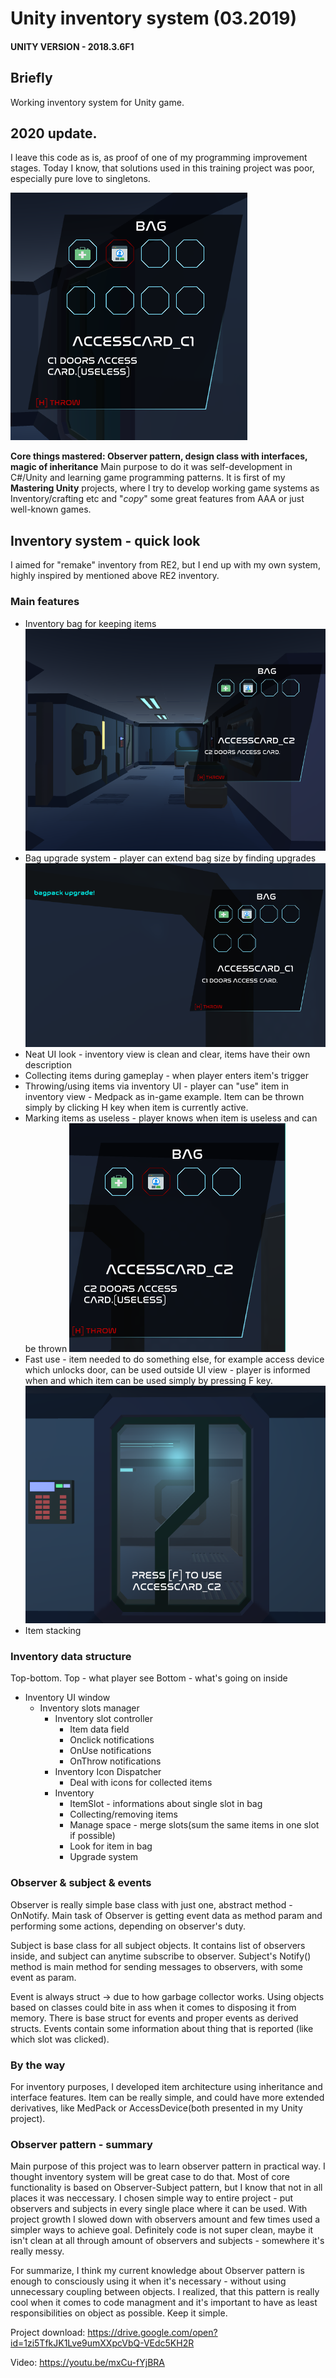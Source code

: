 
# Unity inventory system (03.2019)
#### UNITY VERSION - 2018.3.6F1
## Briefly
Working inventory system for Unity game.
## 2020 update.
I leave this code as is, as proof of one of my programming improvement stages. Today I know, that solutions used in this training project was poor, especially pure love to singletons. 


![alt text](https://github.com/Muciojad/MasteringUnity_Inventory/blob/master/Screens/6.PNG)

**Core things mastered: Observer pattern, design class with interfaces, magic of inheritance**
Main purpose to do it was self-development in C#/Unity and learning game programming patterns.
It is first of my **Mastering Unity** projects, where I try to develop working game systems as Inventory/crafting etc and "*copy*" some great features from AAA or just well-known games.
## Inventory system - quick look
I aimed for "remake" inventory from RE2, but I end up with my own system, highly inspired by mentioned above RE2 inventory.
### Main features

 - Inventory bag for keeping items
 ![alt text](https://github.com/Muciojad/MasteringUnity_Inventory/blob/master/Screens/1.PNG)
 - Bag upgrade system - player can extend bag size by finding upgrades
 ![alt text](https://github.com/Muciojad/MasteringUnity_Inventory/blob/master/Screens/5.PNG)
 - Neat UI look - inventory view is clean and clear, items have their own description
 - Collecting items during gameplay - when player enters item's trigger
 - Throwing/using items via inventory UI - player can "use" item in inventory view - Medpack as in-game example. Item can be thrown simply by clicking H key when item is currently active.
 - Marking items as useless - player knows when item is useless and can be thrown
 ![alt text](https://github.com/Muciojad/MasteringUnity_Inventory/blob/master/Screens/4.PNG)
 - Fast use - item needed to do something else, for example access device which unlocks door, can be used outside UI view - player is informed when and which item can be used simply by pressing F key.
 ![alt text](https://github.com/Muciojad/MasteringUnity_Inventory/blob/master/Screens/2.PNG)
 - Item stacking
 
 ### Inventory data structure
 Top-bottom.
 Top - what player see
 Bottom - what's going on inside
 
 - Inventory UI window
	 - Inventory slots manager
		 - Inventory slot controller
			 - Item data field
			 - Onclick notifications
			 - OnUse notifications
			 - OnThrow notifications
		 - Inventory Icon Dispatcher
			 - Deal with icons for collected items
		 - Inventory
			 - ItemSlot - informations about single slot in bag
			 - Collecting/removing items
			 - Manage space - merge slots(sum the same items in one slot if possible)
			 - Look for item in bag
			 - Upgrade system
### Observer & subject & events
Observer is really simple base class with just one, abstract method - OnNotify.
Main task of Observer is getting event data as method param and performing some actions, depending on observer's duty.

Subject is base class for all subject objects. It contains list of observers inside, and subject can anytime subscribe to observer.
Subject's Notify() method is main method for sending messages to observers, with some event as param.

Event is always struct -> due to how garbage collector works. Using objects based on classes could bite in ass when it comes to disposing it from memory.
There is base struct for events and proper events as derived structs. Events contain some information about thing that is reported (like which slot was clicked).

### By the way
For inventory purposes, I developed item architecture using inheritance and interface features. Item can be really simple, and could have more extended derivatives, like MedPack or AccessDevice(both presented in my Unity project).

### Observer pattern - summary
Main purpose of this project was to learn observer pattern in practical way.
I thought inventory system will be great case to do that.
Most of core functionality is based on Observer-Subject pattern, but I know that not in all places it was neccessary. 
I chosen simple way to entire project - put observers and subjects in every single place where it can be used. 
With project growth I slowed down with observers amount and few times used a simpler ways to achieve goal.
Definitely code is not super clean, maybe it isn't clean at all through amount of observers and subjects - somewhere it's really messy.

For summarize, I think my current knowledge about Observer pattern is enough to consciously using it when it's necessary - without using unnecessary coupling between objects. I realized, that this pattern is really cool when it comes to code managment and it's important to have as least responsibilities on object as possible. Keep it simple.

Project download: https://drive.google.com/open?id=1zi5TfkJK1Lve9umXXpcVbQ-VEdc5KH2R

Video: https://youtu.be/mxCu-fYjBRA


